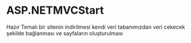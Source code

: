 # ASP.NETMVCStart
Hazır Temalı bir sitenin indirilmesi kendi veri tabanımızdan veri cekecek şekilde bağlanması ve sayfaların oluşturulması
